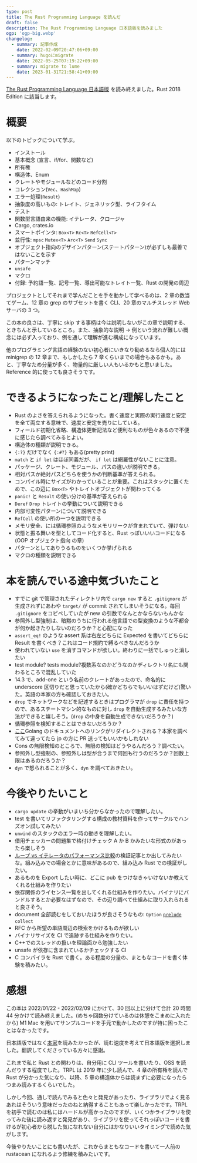 ```yaml
---
type: post
title: The Rust Programming Language を読んだ
draft: false
description: The Rust Programming Language 日本語版を読みました
ogp: 'ogp-big.webp'
changelog:
  - summary: 記事作成
    date: 2022-02-09T20:47:06+09:00
  - summary: hugoにmigrate
    date: 2022-05-25T07:19:22+09:00
  - summary: migrate to lume
    date: 2023-01-31T21:58:41+09:00
---
```


[The Rust Programming Language 日本語版](https://doc.rust-jp.rs/book-ja/title-page.html) を読み終えました。Rust 2018 Edition に該当します。

# 概要

以下のトピックについて学ぶ。

- インストール
- 基本概念 (宣言、if/for、関数など)
- 所有権
- 構造体、Enum
- クレートやモジュールなどのコード分割
- コレクション(`Vec`、`HashMap`)
- エラー処理(`Result`)
- 抽象度の高いもの: トレイト、ジェネリック型、ライフタイム
- テスト
- 関数型言語由来の機能: イテレータ、クロージャ
- Cargo, crates.io
- スマートポインタ: `Box<T>` `Rc<T>` `RefCell<T>`
- 並行性: `mpsc` `Mutex<T>` `Arc<T>` `Send` `Sync`
- オブジェクト指向のデザインパターン(ステートパターン)が必ずしも最善ではないことを示す
- パターンマッチ
- `unsafe`
- マクロ
- 付録: 予約語一覧、記号一覧、導出可能なトレイト一覧、Rust の開発の周辺

プロジェクトとしてそれまで学んだことを手を動かして学べるのは、2 章の数当てゲーム、12 章の grep のサブセットを書く CLI、20 章のマルチスレッド Web サーバの 3 つ。

この本の良さは、丁寧に skip する事柄は今は説明しないがこの章で説明する、ときちんと示しているところ。また、抽象的な説明 → 例という流れが難しい概念には必ず入っており、例を通して理解が進む構成になっています。

他のプログラミング言語の経験のない初心者にいきなり勧めるなら個人的には minigrep の 12 章まで、もしかしたら 7 章くらいまでの場合もあるかも。あと、丁寧なため分量が多く、物量的に厳しい人もいるかもと思いました。Reference 的に使っても良さそうです。

# できるようになったこと/理解したこと

- Rust のよさを答えられるようになった。書く速度と実際の実行速度と安定を全て両立する意味で、速度と安定を売りにしている。
- フィールド初期化省略、構造体更新記法など便利なものが色々あるので不便に感じたら調べてみるとよい。
- 構造体の種類が説明できる。
- `{:?}` だけでなく `{:#?}` もある(pretty print)
- `match` と `if let` はほぼ同義だが、 `if let` は網羅性がないことに注意。
- パッケージ、クレート、モジュール、パスの違いが説明できる。
- 相対パスか絶対パスどちらを使うかの判断基準が答えられる。
- コンパイル時にサイズがわかっていることが重要。これはスタックに置くためで、この辺に `Box<T>` やトレイトオブジェクトが関わってくる
- `panic!` と `Result` の使い分けの基準が答えられる
- `Deref` `Drop` トレイトの挙動について説明できる
- 内部可変性パターンについて説明できる
- `RefCell` の使い所の一つを説明できる
- メモリ安全、には循環参照のようなメモリリークが含まれていて、弾けない
- 状態と振る舞いを型としてコード化すると、Rust っぽいいいコードになる(OOP オブジェクト指向 の章)
- パターンとしてありうるものをいくつか挙げられる
- マクロの種類を説明できる

# 本を読んでいる途中気づいたこと

- すでに git で管理されたディレクトリ内で `cargo new` すると `.gitignore` が生成されずにあわや `target/` が commit されてしまいそうになる。毎回 `.gitignore` をコピペしていたが new の引数でなんとかならないもんかな
- 参照外し型強制は、暗黙のうちに行われる他言語での型変換のような不都合が何か起きたりしないのだろうか？と心配になった
- `assert_eq!` のような assert 系は右左どちらに Expected を書いてどちらに Result を書くべき？これはコード規約で縛るべきなんだろうか
- 使われていない `use` を消すコマンドが欲しい。終わりに一括でしゅっと消したい
- test module? tests module?複数系なのかどうなのかディレクトリ名にも関わるところで混乱していた
- 14.3 で、add-one という名前のクレートがあったので、命名的に underscore 区切りだと思っていたから(確かどちらでもいいはずだけど)驚いた。英語の本家の方も確認しておきたい。
- `drop` でネットワークなどを記述するときはプログラマが `drop` に責任を持つので、あるステートマシン的なものに対し `drop` を自動生成するみたいな方法ができると嬉しそう。(`drop` の中身を自動生成できないだろうか？)
- 循環参照を検知することはできないだろうか？
- [ここ](https://doc.rust-jp.rs/book-ja/ch16-02-message-passing.html)Golang のドキュメントへのリンクがリダイレクトされる？本家を調べてみて違ってたら jp の方に PR 送ってもいいかもしれない
- Cons の無限検知のところで、無限の検知はどうやるんだろう？調べたい。
- 参照外し型強制の、参照外しは型が合うまで何回も行うのだろうか？回数上限はあるのだろうか？
- `dyn` で怒られることが多く、`dyn` を調べておきたい。

# 今後やりたいこと

- `cargo update` の挙動がいまいち分からなかったので理解したい。
- test を書いてリファクタリングする構成の教材資料を作ってサークルでハンズオン試してみたい
- `unwind` のスタックのエラー時の動きを理解したい。
- 借用チェッカーの問題集で格付けチェック A か B かみたいな形式のがあったら楽しそう
- [ループ vs イテレータのパフォーマンス比較](https://doc.rust-jp.rs/book-ja/ch13-04-performance.html)の検証記事とか出してみたいな。組み込みでの場合とかに意味があるので、組み込み Rust での検証がしたい。
- あるものを Export したい時に、どこに pub をつけなきゃいけないか教えてくれる仕組みを作りたい
- 依存関係のライセンス一覧を出してくれる仕組みを作りたい。バイナリにバンドルするとか必要なはずなので、その辺り調べて仕組みに取り入れられると良さそう。
- document 全部読むをしておいたほうが良さそうなもの: `Option` [`prelude`](https://doc.rust-lang.org/std/prelude/index.html#other-preludes) `collect`
- RFC から所望の単語周辺の検索をかけるものが欲しい
- バイナリサイズを CI で追跡する仕組みを作りたい。
- C++でのスレッドの扱いを理論面から勉強したい
- unsafe が依存に含まれているかチェックする CI
- C コンパイラを Rust で書く。ある程度の分量の、まともなコードを書く体験を積みたい。

# 感想

この本は 2022/01/22 - 2022/02/09 にかけて、30 回以上に分けて合計 20 時間 44 分かけて読み終えました。(めちゃ回数分けているのは休憩をこまめに入れたから) M1 Mac を用いてサンプルコードを手元で動かしたのですが特に困ったことはなかったです。

日本語版ではなく[本家](https://doc.rust-lang.org/stable/book/)を読みたかったが、読む速度を考えて日本語版を選択しました。翻訳してくださっている方々に感謝。

これまで私と Rust との関わりは、自分用に CLI ツールを書いたり、OSS を読んだりする程度でした。TRPL は 2019 年に少し読んで、4 章の所有権を読んで Rust が分かった気になり、以降、5 章の構造体からは読まずに必要になったらつまみ読みするくらいでした。

しかし今回、通しで読んでみると色々と発見があったり、ライブラリでよく見るあれはそういう意味だったのねと納得することもあって楽しかったです。TRPL を初手で読むのは私にはハードルが高かったのですが、いくつかライブラリを使ってみた後に読み返すと発見があり、ライブラリを使ってそれっぽいコードを書けるが初心者から脱した気になれない自分にはかなりいいタイミングで読めた気がします。

今後やりたいことにも書いたが、これからまともなコードを書いて一人前の rustacean になれるよう修練を積みたいです。
